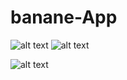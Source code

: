 # banane-App

![alt text](https://i.hizliresim.com/5p9oo4f.JPG) ![alt text](https://i.hizliresim.com/58dllkk.JPG)

![alt text](https://i.hizliresim.com/rk30hne.JPG)

